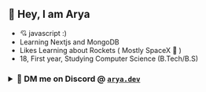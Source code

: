 ## 👋 Hey, I am Arya
<ul>
  <li>💘 javascript :)</li>
  <li>Learning Nextjs and MongoDB</li>
  <li>Likes Learning about Rockets ( Mostly SpaceX 🚀 )</li>
  <li>18, First year, Studying Computer Science (B.Tech/B.S)</li>
</ul>

### <details><summary>📧 DM me on Discord @ [`arya.dev`](https://www.discordapp.com/users/897794324748730368) </summary><li> Insta : [`arya_panwar22`](https://www.instagram.com/arya_panwar22/)</li><li>Twitter : [`SpaceStuffArya`](https://twitter.com/SpaceStuffArya)</details>
